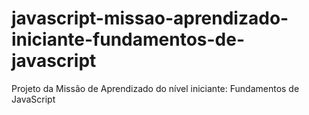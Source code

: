 # javascript-missao-aprendizado-iniciante-fundamentos-de-javascript
Projeto da Missão de Aprendizado do nível iniciante: Fundamentos de JavaScript
